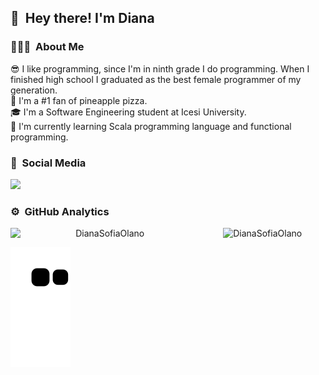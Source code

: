 ## 👋 &nbsp;Hey there! I'm Diana

### 👩🏾‍💻 &nbsp;About Me

😎&nbsp;I like programming, since I'm in ninth grade I do programming. When I finished high school I graduated as the best female programmer of my generation.\
🍕&nbsp;I'm a #1 fan of pineapple pizza.\
🎓&nbsp;I'm a Software Engineering student at Icesi University.\
🧠&nbsp;I'm currently learning Scala programming language and functional programming.

### 📱 &nbsp;Social Media

<a href="https://instagram.com/sofi._.di" target="_blank"><img src="https://img.shields.io/badge/-Instagram-%23E4405F?style=for-the-badge&logo=instagram&logoColor=white" target="_blank"></a>

### ⚙️ &nbsp;GitHub Analytics

<div align="center">
  <img align="left" src="https://github-readme-stats.vercel.app/api?username=DianaSofiaOlano&show_icons=true&theme=react&include_all_commits=true&locale=en" alt="DianaSofiaOlano" width="60%">

<img src="https://github-readme-stats.vercel.app/api/top-langs?username=DianaSofiaOlano&show_icons=true&theme=react&include_all_commits=true&locale=en&layout=compact" alt="DianaSofiaOlano" width="37%">
</div>
  
![Snake animation](https://github.com/rafaballerini/rafaballerini/blob/output/github-contribution-grid-snake.svg)
